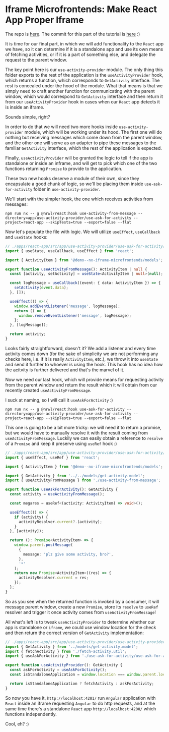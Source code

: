 # Iframe Microfrontends: Make React App Proper Iframe

The repo is [here](https://github.com/Bwca/demo__iframe-micro-frontends).
The commit for this part of the tutorial is [here](https://github.com/Bwca/demo__iframe-micro-frontends/commit/568de18c7e34ada4c55ac38ad7fbf9201b026cbd) :)

It is time for our final part, in which we will add functionality to the `React` app we have, so it can determine if it is a standalone app and use its own means of fetching activities, or if it is a part of something else, and delegate the request to the parent window.

The key point here is our `use-activity-provider` module. The only thing this folder exports to the rest of the application is the `useActivityProvider` hook, which returns a function, which corresponds to `GetActivity` interface. The rest is concealed under the hood of the module. What that means is that we simply need to craft another function for communicating with the parent window, which would correspond to `GetActivity` interface and then return it from our `useActivityProvider` hook in cases when our `React` app detects it is inside an iframe.

Sounds simple, right?

In order to do that we will need two more hooks inside `use-activity-provider` module, which will be working under its hood. The first one will do nothing but receiving messages which come down from the parent window, and the other one will serve as an adapter to pipe these messages to the familiar `GetActivity` interface, which the rest of the application is expected.

Finally,  `useActivityProvider` will be granted the logic to tell if the app is standalone or inside an inframe, and will get to pick which one of the two functions returning `Promise` to provide to the application.

These two new hooks deserve a module of their own, since they encapsulate a good chunk of logic, so we'll be placing them inside `use-ask-for-activity` folder in `use-activity-provider`.

We'll start with the simpler hook, the one which receives activities from messages:
```node
npm run nx -- g @nrwl/react:hook use-activity-from-message --directory=app/use-activity-provider/use-ask-for-activity --project=react-app --skipTests=true --export=false --flat
```

Now let's populate the file with logic. We will utilize `useEffect`, `useCallback` and `useState` hooks:

```typescript
// ./apps/react-app/src/app/use-activity-provider/use-ask-for-activity/use-activity-from-message.ts
import { useState, useCallback, useEffect } from 'react';

import { ActivityItem } from '@demo--nx-iframe-microfrontends/models';

export function useActivityFromMessage(): ActivityItem | null {
  const [activity, setActivity] = useState<ActivityItem | null>(null);

  const logMessage = useCallback((event: { data: ActivityItem }) => {
    setActivity(event.data);
  }, []);

  useEffect(() => {
    window.addEventListener('message', logMessage);
    return () => {
      window.removeEventListener('message', logMessage);
    };
  }, [logMessage]);

  return activity;
}
```

Looks fairly straightforward, doesn't it? We add a listener and every time activity comes down (for the sake of simplicity we are not performing any checks here, i.e. if it is really `ActivityItem`, etc.), we throw it into `useState` and send it further to whoever is using the hook. This hook has no idea how the acitvity is further delivered and that's the marvel of it.

Now we need our last hook, which will provide means for requesting activity from the parent window and return the result which it will obtain from our recently created `useActivityFromMessage`.

I suck at naming, so I will call it `useAskForActivity` :)

```node
npm run nx -- g @nrwl/react:hook use-ask-for-activity --directory=app/use-activity-provider/use-ask-for-activity --project=react-app --skipTests=true --export=false --flat
```

This one is going to be a bit more tricky: we will need it to return a promise, but we would have to manually resolve it with the result coming from `useActivityFromMessage`. Luckily we can easily obtain a reference to `resolve` of a `Promise` and keep it preserve using `useRef` hook :)

```typescript
// ./apps/react-app/src/app/use-activity-provider/use-ask-for-activity/use-ask-for-activity.ts
import { useEffect, useRef } from 'react';

import { ActivityItem } from '@demo--nx-iframe-microfrontends/models';

import { GetActivity } from '../../models/get-activity.model';
import { useActivityFromMessage } from './use-activity-from-message';

export function useAskForActivity(): GetActivity {
  const activity = useActivityFromMessage();

  const megares = useRef<(activity: ActivityItem) => void>();

  useEffect(() => {
    if (activity) {
      activityResolver.current?.(activity);
    }
  }, [activity]);

  return (): Promise<ActivityItem> => {
    window.parent.postMessage(
      {
        message: 'plz give some activity, bro?',
      },
      '*'
    );
    return new Promise<ActivityItem>((res) => {
      activityResolver.current = res;
    });
  };
}
```

So as you see when the returned function is invoked by a consumer, it will message parent window, create a new `Promise`, store its `resolve` to `useRef` resolver and trigger it once activity comes from `useActivityFromMessage`!

All what's left is to tweak `useActivityProvider` to determine whether our app is standalone or `iframe`, we could use window location for the check and then return the correct version of `GetActivity` implementation:

```typescript
// ./apps/react-app/src/app/use-activity-provider/use-activity-provider.ts
import { GetActivity } from '../models/get-activity.model';
import { fetchActivity } from './fetch-activity.util';
import { useAskForActivity } from './use-ask-for-activity/use-ask-for-activity';

export function useActivityProvider(): GetActivity {
  const askForActivity = useAskForActivity();
  const isStandaloneApplication = window.location === window.parent.location;

  return isStandaloneApplication ? fetchActivity : askForActivity;
}
```

So now you have it, `http://localhost:4201/` run `Angular` application with `React` inside an iframe requesting `Angular` to do http requests, and at the same time there's a standalone `React` app `http://localhost:4200/` which functions independently.

Cool, eh? :)